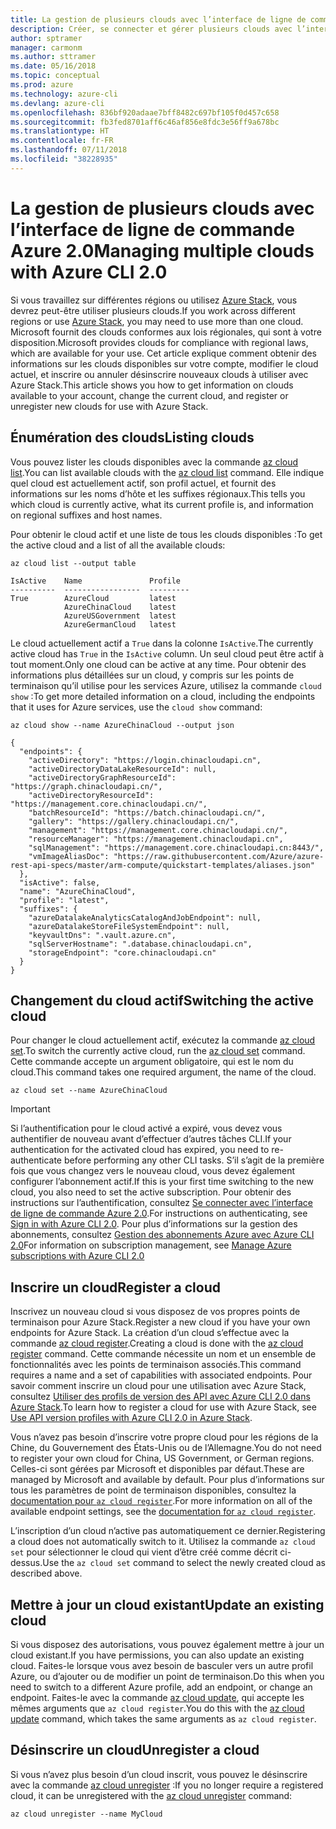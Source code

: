 ```yaml
---
title: La gestion de plusieurs clouds avec l’interface de ligne de commande Azure 2.0
description: Créer, se connecter et gérer plusieurs clouds avec l’interface de ligne de commande Azure 2.0.
author: sptramer
manager: carmonm
ms.author: sttramer
ms.date: 05/16/2018
ms.topic: conceptual
ms.prod: azure
ms.technology: azure-cli
ms.devlang: azure-cli
ms.openlocfilehash: 836bf920adaae7bff8482c697bf105f0d457c658
ms.sourcegitcommit: fb3fed8701aff6c46af856e8fdc3e56ff9a678bc
ms.translationtype: HT
ms.contentlocale: fr-FR
ms.lasthandoff: 07/11/2018
ms.locfileid: "38228935"
---
```

# <a name="managing-multiple-clouds-with-azure-cli-20"></a><span data-ttu-id="093fb-103">La gestion de plusieurs clouds avec l’interface de ligne de commande Azure 2.0</span><span class="sxs-lookup"><span data-stu-id="093fb-103">Managing multiple clouds with Azure CLI 2.0</span></span>

<span data-ttu-id="093fb-104">Si vous travaillez sur différentes régions ou utilisez [Azure Stack](https://docs.microsoft.com/azure/azure-stack/user/), vous devrez peut-être utiliser plusieurs clouds.</span><span class="sxs-lookup"><span data-stu-id="093fb-104">If you work across different regions or use [Azure Stack](https://docs.microsoft.com/azure/azure-stack/user/), you may need to use more than one cloud.</span></span> <span data-ttu-id="093fb-105">Microsoft fournit des clouds conformes aux lois régionales, qui sont à votre disposition.</span><span class="sxs-lookup"><span data-stu-id="093fb-105">Microsoft provides clouds for compliance with regional laws, which are available for your use.</span></span> <span data-ttu-id="093fb-106">Cet article explique comment obtenir des informations sur les clouds disponibles sur votre compte, modifier le cloud actuel, et inscrire ou annuler désinscrire nouveaux clouds à utiliser avec Azure Stack.</span><span class="sxs-lookup"><span data-stu-id="093fb-106">This article shows you how to get information on clouds available to your account, change the current cloud, and register or unregister new clouds for use with Azure Stack.</span></span>

## <a name="listing-clouds"></a><span data-ttu-id="093fb-107">Énumération des clouds</span><span class="sxs-lookup"><span data-stu-id="093fb-107">Listing clouds</span></span>

<span data-ttu-id="093fb-108">Vous pouvez lister les clouds disponibles avec la commande [az cloud list](/cli/azure/cloud#az-cloud-list).</span><span class="sxs-lookup"><span data-stu-id="093fb-108">You can list available clouds with the [az cloud list](/cli/azure/cloud#az-cloud-list) command.</span></span> <span data-ttu-id="093fb-109">Elle indique quel cloud est actuellement actif, son profil actuel, et fournit des informations sur les noms d’hôte et les suffixes régionaux.</span><span class="sxs-lookup"><span data-stu-id="093fb-109">This tells you which cloud is currently active, what its current profile is, and information on regional suffixes and host names.</span></span>

<span data-ttu-id="093fb-110">Pour obtenir le cloud actif et une liste de tous les clouds disponibles :</span><span class="sxs-lookup"><span data-stu-id="093fb-110">To get the active cloud and a list of all the available clouds:</span></span>

```azurecli-interactive
az cloud list --output table
```

```output
IsActive    Name               Profile
----------  -----------------  ---------
True        AzureCloud         latest
            AzureChinaCloud    latest
            AzureUSGovernment  latest
            AzureGermanCloud   latest
```

<span data-ttu-id="093fb-111">Le cloud actuellement actif a `True` dans la colonne `IsActive`.</span><span class="sxs-lookup"><span data-stu-id="093fb-111">The currently active cloud has `True` in the `IsActive` column.</span></span> <span data-ttu-id="093fb-112">Un seul cloud peut être actif à tout moment.</span><span class="sxs-lookup"><span data-stu-id="093fb-112">Only one cloud can be active at any time.</span></span> <span data-ttu-id="093fb-113">Pour obtenir des informations plus détaillées sur un cloud, y compris sur les points de terminaison qu’il utilise pour les services Azure, utilisez la commande `cloud show` :</span><span class="sxs-lookup"><span data-stu-id="093fb-113">To get more detailed information on a cloud, including the endpoints that it uses for Azure services, use the `cloud show` command:</span></span>

```azurecli-interactive
az cloud show --name AzureChinaCloud --output json
```

```output
{
  "endpoints": {
    "activeDirectory": "https://login.chinacloudapi.cn",
    "activeDirectoryDataLakeResourceId": null,
    "activeDirectoryGraphResourceId": "https://graph.chinacloudapi.cn/",
    "activeDirectoryResourceId": "https://management.core.chinacloudapi.cn/",
    "batchResourceId": "https://batch.chinacloudapi.cn/",
    "gallery": "https://gallery.chinacloudapi.cn/",
    "management": "https://management.core.chinacloudapi.cn/",
    "resourceManager": "https://management.chinacloudapi.cn",
    "sqlManagement": "https://management.core.chinacloudapi.cn:8443/",
    "vmImageAliasDoc": "https://raw.githubusercontent.com/Azure/azure-rest-api-specs/master/arm-compute/quickstart-templates/aliases.json"
  },
  "isActive": false,
  "name": "AzureChinaCloud",
  "profile": "latest",
  "suffixes": {
    "azureDatalakeAnalyticsCatalogAndJobEndpoint": null,
    "azureDatalakeStoreFileSystemEndpoint": null,
    "keyvaultDns": ".vault.azure.cn",
    "sqlServerHostname": ".database.chinacloudapi.cn",
    "storageEndpoint": "core.chinacloudapi.cn"
  }
}
```

## <a name="switching-the-active-cloud"></a><span data-ttu-id="093fb-114">Changement du cloud actif</span><span class="sxs-lookup"><span data-stu-id="093fb-114">Switching the active cloud</span></span>

<span data-ttu-id="093fb-115">Pour changer le cloud actuellement actif, exécutez la commande [az cloud set](/cli/azure/cloud#az-cloud-set).</span><span class="sxs-lookup"><span data-stu-id="093fb-115">To switch the currently active cloud, run the [az cloud set](/cli/azure/cloud#az-cloud-set) command.</span></span> <span data-ttu-id="093fb-116">Cette commande accepte un argument obligatoire, qui est le nom du cloud.</span><span class="sxs-lookup"><span data-stu-id="093fb-116">This command takes one required argument, the name of the cloud.</span></span>

```azurecli-interactive
az cloud set --name AzureChinaCloud
```

> [!IMPORTANT]
> <span data-ttu-id="093fb-117">Si l’authentification pour le cloud activé a expiré, vous devez vous authentifier de nouveau avant d’effectuer d’autres tâches CLI.</span><span class="sxs-lookup"><span data-stu-id="093fb-117">If your authentication for the activated cloud has expired, you need to re-authenticate before performing any other CLI tasks.</span></span> <span data-ttu-id="093fb-118">S’il s’agit de la première fois que vous changez vers le nouveau cloud, vous devez également configurer l’abonnement actif.</span><span class="sxs-lookup"><span data-stu-id="093fb-118">If this is your first time switching to the new cloud, you also need to set the active subscription.</span></span>
> <span data-ttu-id="093fb-119">Pour obtenir des instructions sur l’authentification, consultez [Se connecter avec l’interface de ligne de commande Azure 2.0](authenticate-azure-cli.md).</span><span class="sxs-lookup"><span data-stu-id="093fb-119">For instructions on authenticating, see [Sign in with Azure CLI 2.0](authenticate-azure-cli.md).</span></span> <span data-ttu-id="093fb-120">Pour plus d’informations sur la gestion des abonnements, consultez [Gestion des abonnements Azure avec Azure CLI 2.0](manage-azure-subscriptions-azure-cli.md)</span><span class="sxs-lookup"><span data-stu-id="093fb-120">For information on subscription management, see [Manage Azure subscriptions with Azure CLI 2.0](manage-azure-subscriptions-azure-cli.md)</span></span>

## <a name="register-a-cloud"></a><span data-ttu-id="093fb-121">Inscrire un cloud</span><span class="sxs-lookup"><span data-stu-id="093fb-121">Register a cloud</span></span>

<span data-ttu-id="093fb-122">Inscrivez un nouveau cloud si vous disposez de vos propres points de terminaison pour Azure Stack.</span><span class="sxs-lookup"><span data-stu-id="093fb-122">Register a new cloud if you have your own endpoints for Azure Stack.</span></span> <span data-ttu-id="093fb-123">La création d’un cloud s’effectue avec la commande [az cloud register](/cli/azure/cloud#az-cloud-register).</span><span class="sxs-lookup"><span data-stu-id="093fb-123">Creating a cloud is done with the [az cloud register](/cli/azure/cloud#az-cloud-register) command.</span></span> <span data-ttu-id="093fb-124">Cette commande nécessite un nom et un ensemble de fonctionnalités avec les points de terminaison associés.</span><span class="sxs-lookup"><span data-stu-id="093fb-124">This command requires a name and a set of capabilities with associated endpoints.</span></span> <span data-ttu-id="093fb-125">Pour savoir comment inscrire un cloud pour une utilisation avec Azure Stack, consultez [Utiliser des profils de version des API avec Azure CLI 2.0 dans Azure Stack](/azure/azure-stack/user/azure-stack-version-profiles-azurecli2#connect-to-azure-stack).</span><span class="sxs-lookup"><span data-stu-id="093fb-125">To learn how to register a cloud for use with Azure Stack, see [Use API version profiles with Azure CLI 2.0 in Azure Stack](/azure/azure-stack/user/azure-stack-version-profiles-azurecli2#connect-to-azure-stack).</span></span>

<span data-ttu-id="093fb-126">Vous n’avez pas besoin d’inscrire votre propre cloud pour les régions de la Chine, du Gouvernement des États-Unis ou de l’Allemagne.</span><span class="sxs-lookup"><span data-stu-id="093fb-126">You do not need to register your own cloud for China, US Government, or German regions.</span></span> <span data-ttu-id="093fb-127">Celles-ci sont gérées par Microsoft et disponibles par défaut.</span><span class="sxs-lookup"><span data-stu-id="093fb-127">These are managed by Microsoft and available by default.</span></span>  <span data-ttu-id="093fb-128">Pour plus d’informations sur tous les paramètres de point de terminaison disponibles, consultez la [documentation pour `az cloud register`](/cli/azure/cloud#az-cloud-register).</span><span class="sxs-lookup"><span data-stu-id="093fb-128">For more information on all of the available endpoint settings, see the [documentation for `az cloud register`](/cli/azure/cloud#az-cloud-register).</span></span>

<span data-ttu-id="093fb-129">L’inscription d’un cloud n’active pas automatiquement ce dernier.</span><span class="sxs-lookup"><span data-stu-id="093fb-129">Registering a cloud does not automatically switch to it.</span></span> <span data-ttu-id="093fb-130">Utilisez la commande `az cloud set` pour sélectionner le cloud qui vient d’être créé comme décrit ci-dessus.</span><span class="sxs-lookup"><span data-stu-id="093fb-130">Use the `az cloud set` command to select the newly created cloud as described above.</span></span>

## <a name="update-an-existing-cloud"></a><span data-ttu-id="093fb-131">Mettre à jour un cloud existant</span><span class="sxs-lookup"><span data-stu-id="093fb-131">Update an existing cloud</span></span>

<span data-ttu-id="093fb-132">Si vous disposez des autorisations, vous pouvez également mettre à jour un cloud existant.</span><span class="sxs-lookup"><span data-stu-id="093fb-132">If you have permissions, you can also update an existing cloud.</span></span> <span data-ttu-id="093fb-133">Faites-le lorsque vous avez besoin de basculer vers un autre profil Azure, ou d’ajouter ou de modifier un point de terminaison.</span><span class="sxs-lookup"><span data-stu-id="093fb-133">Do this when you need to switch to a different Azure profile, add an endpoint, or change an endpoint.</span></span>
<span data-ttu-id="093fb-134">Faites-le avec la commande [az cloud update](/cli/azure/cloud#az-cloud-update), qui accepte les mêmes arguments que `az cloud register`.</span><span class="sxs-lookup"><span data-stu-id="093fb-134">You do this with the [az cloud update](/cli/azure/cloud#az-cloud-update) command, which takes the same arguments as `az cloud register`.</span></span>

## <a name="unregister-a-cloud"></a><span data-ttu-id="093fb-135">Désinscrire un cloud</span><span class="sxs-lookup"><span data-stu-id="093fb-135">Unregister a cloud</span></span>

<span data-ttu-id="093fb-136">Si vous n’avez plus besoin d’un cloud inscrit, vous pouvez le désinscrire avec la commande [az cloud unregister](/cli/azure/cloud#az-cloud-unregister) :</span><span class="sxs-lookup"><span data-stu-id="093fb-136">If you no longer require a registered cloud, it can be unregistered with the [az cloud unregister](/cli/azure/cloud#az-cloud-unregister) command:</span></span>

```azurecli-interactive
az cloud unregister --name MyCloud
```
